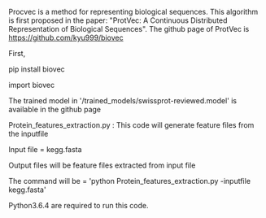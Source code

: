 Procvec is a method for representing biological sequences. This algorithm is first proposed in the paper: "ProtVec: A Continuous Distributed Representation of Biological Sequences". The github page of ProtVec is https://github.com/kyu999/biovec

First,

pip install biovec

import biovec

The trained model in '/trained_models/swissprot-reviewed.model' is available in the github page

Protein_features_extraction.py : This code will generate feature files from the inputfile 

Input file = kegg.fasta

Output files will be feature files extracted from input file

The command will be = 'python Protein_features_extraction.py -inputfile kegg.fasta'

Python3.6.4 are required to run this code.
